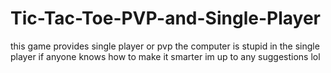# Tic-Tac-Toe-PVP-and-Single-Player
this game provides single player or pvp
the computer is stupid in the single player if anyone knows how to make it smarter im up to any suggestions lol
